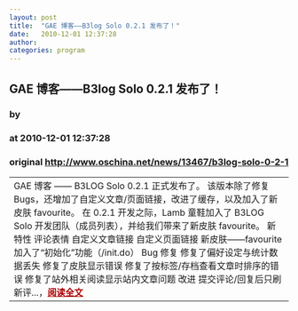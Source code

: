 ```yaml
---
layout: post
title:  "GAE 博客——B3log Solo 0.2.1 发布了！"
date:   2010-12-01 12:37:28
author: 
categories: program
---
```


## GAE 博客——B3log Solo 0.2.1 发布了！
### by 
### at 2010-12-01 12:37:28
### original <http://www.oschina.net/news/13467/b3log-solo-0-2-1>

<table width="100%"><tr>
						<td valign="top">GAE 博客 —— B3LOG Solo 0.2.1 正式发布了。 该版本除了修复 Bugs，还增加了自定义文章/页面链接，改进了缓存，以及加入了新皮肤 favourite。 在 0.2.1 开发之际，Lamb 童鞋加入了 B3LOG Solo 开发团队（成员列表），并给我们带来了新皮肤 favourite。 新特性 评论表情 自定义文章链接 自定义页面链接 新皮肤——favourite 加入了“初始化”功能（/init.do） Bug 修复 修复了偏好设定与统计数据丢失 修复了皮肤显示错误 修复了按标签/存档查看文章时排序的错误 修复了站外相关阅读显示站内文章问题 改进 提交评论/回复后只刷新评...，<a href="http://www.oschina.net/news/13467/b3log-solo-0-2-1?from=rss" style="font-weight:bold;color:#a00">阅读全文</a></td>
			</tr></table>